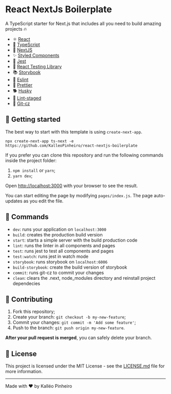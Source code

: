 # React NextJs Boilerplate

A TypeScript starter for Next.js that includes all you need to build amazing projects 🔥

- ⚛️ [React](https://pt-br.reactjs.org/)
- 💙 [TypeScript](https://www.typescriptlang.org/)
- 🖤 [NextJS](https://nextjs.org/)
- ✨ [Styled Components](https://styled-components.com/)
- 🎯 [Jest](https://jestjs.io/)
- 🏹 [React Testing Library](https://testing-library.com/docs/react-testing-library/intro)
- 📚 [Storybook](https://storybook.js.org/)
- 📏 [Eslint](https://eslint.org/)
- 💖 [Prettier](https://prettier.io/)
- 🐕 [Husky](https://github.com/typicode/husky)
- 🚫 [Lint-staged](https://www.npmjs.com/package/lint-staged)
- 📄 [Git-cz](https://www.npmjs.com/package/git-cz)

## 🚀 Getting started

The best way to start with this template is using `create-next-app`.

```
npx create-next-app ts-next -e https://github.com/KalleoPinheiro/react-nextjs-boilerplate
```

If you prefer you can clone this repository and run the following commands inside the project folder:

1. `npm install` or `yarn`;
2. `yarn dev`;

Open [http://localhost:3000](http://localhost:3000) with your browser to see the result.

You can start editing the page by modifying `pages/index.js`. The page auto-updates as you edit the file.

## 📔 Commands

- `dev`: runs your application on `localhost:3000`
- `build`: creates the production build version
- `start`: starts a simple server with the build production code
- `lint`: runs the linter in all components and pages
- `test`: runs jest to test all components and pages
- `test:watch`: runs jest in watch mode
- `storybook`: runs storybook on `localhost:6006`
- `build-storybook`: create the build version of storybook
- `commit`: runs git-cz to commit your changes
- `clean`: clears the .next, node_modules directory and reinstall project dependecies

## 🤝 Contributing

1. Fork this repository;
2. Create your branch: `git checkout -b my-new-feature`;
3. Commit your changes: `git commit -m 'Add some feature'`;
4. Push to the branch: `git push origin my-new-feature`.

**After your pull request is merged**, you can safely delete your branch.

## 📝 License

This project is licensed under the MIT License - see the [LICENSE.md](LICENSE.md) file for more information.

---

Made with ♥ by Kalléo Pinheiro
